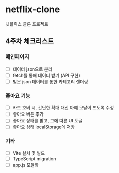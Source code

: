 # netflix-clone
넷플릭스 클론 프로젝트

## 4주차 체크리스트
### 메인페이지
- [ ] 데이터 json으로 분리
- [ ] fetch를 통해 데이터 받기 (API 구현)
- [ ] 받은 json 데이터를 통한 카테고리 렌더링 
      
### 좋아요 기능
- [ ] 카드 호버 시, 간단한 확대 대신 아예 모달이 뜨도록 수정
- [ ] 좋아요 버튼 추가
- [ ] 좋아요 상태를 받고, 그에 따른 UI 토글
- [ ] 좋아요 상태 localStorage에 저장
 
### 기타
- [ ] Vite 설치 및 빌드
- [ ] TypeScript migration
- [ ] app.js 모듈화
